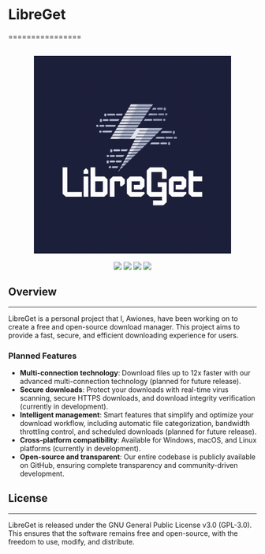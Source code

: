 # LibreGet
================

<div align="center">
  <br>
  <img src="assets\images\logo.png" alt="LibreGet" width="400px;">
</div>

<p align="center">
  <a href=""><img src="https://img.shields.io/badge/contributions-welcome-brightgreen.svg?style=flat"></a>
  <a href="https://github.com/awiones/LibreGet/blob/master/LICENSE"><img src="https://img.shields.io/github/license/awiones/LibreGet?label=License"></a>
  <a href="https://github.com/awiones/LibreGet/stargazers"><img src="https://img.shields.io/github/stars/awiones/LibreGet?label=Stars"></a>
  <a href="https://github.com/awiones/LibreGet/network/members"><img src="https://img.shields.io/github/forks/awiones/LibreGet?label=Forks"></a>
</p>

## Overview
--------

LibreGet is a personal project that I, Awiones, have been working on to create a free and open-source download manager. This project aims to provide a fast, secure, and efficient downloading experience for users.

### Planned Features

* **Multi-connection technology**: Download files up to 12x faster with our advanced multi-connection technology (planned for future release).
* **Secure downloads**: Protect your downloads with real-time virus scanning, secure HTTPS downloads, and download integrity verification (currently in development).
* **Intelligent management**: Smart features that simplify and optimize your download workflow, including automatic file categorization, bandwidth throttling control, and scheduled downloads (planned for future release).
* **Cross-platform compatibility**: Available for Windows, macOS, and Linux platforms (currently in development).
* **Open-source and transparent**: Our entire codebase is publicly available on GitHub, ensuring complete transparency and community-driven development.




## License
-------

LibreGet is released under the GNU General Public License v3.0 (GPL-3.0). This ensures that the software remains free and open-source, with the freedom to use, modify, and distribute.
